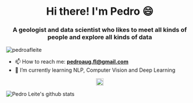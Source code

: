 <h1 align="center">Hi there! I'm Pedro 😄</h1>
<h3 align="center">A geologist and data scientist who likes to meet all kinds of people and explore all kinds of data</h3>
<p align="left"> <img src="https://komarev.com/ghpvc/?username=pedroafleite" alt="pedroafleite" /> </p>

- 📫 How to reach me: **pedroaug.fl@gmail.com**
- 🌱 I’m currently learning NLP, Computer Vision and Deep Learning

<p align="center">
<a href="http://linkedin.com/in/pafleite" target="blank"><img align="center" src="https://cdn.jsdelivr.net/npm/simple-icons@3.0.1/icons/linkedin.svg" alt="pafleite" height="20" width="20" /></a>
</p>


![Pedro Leite's github stats](https://github-readme-stats.vercel.app/api?username=pedroafleite&show_icons=true&theme=radical)
